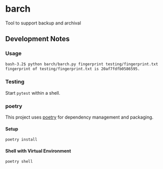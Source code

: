 # barch

Tool to support backup and archival

## Development Notes

### Usage

```bash
bash-3.2$ python barch/barch.py fingerprint testing/fingerprint.txt
fingerprint of testing/fingerprint.txt is 20af7fdfb0586595.
```

### Testing

Start `pytest` within a shell.

### poetry

This project uses [poetry](https://github.com/sdispater/poetry) for dependency management and packaging.

#### Setup

`poetry install`

#### Shell with Virtual Environment

`poetry shell`